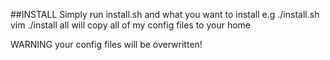 ##INSTALL
Simply run install.sh and what you want to install
e.g ./install.sh vim
./install all will copy all of my config files to your home

WARNING your config files will be overwritten!



